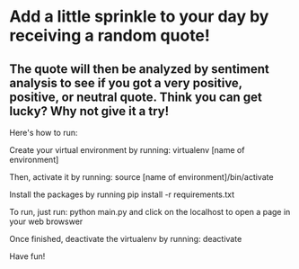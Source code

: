# Add a little sprinkle to your day by receiving a random quote!
## The quote will then be analyzed by sentiment analysis to see if you got a very positive, positive, or neutral quote. Think you can get lucky? Why not give it a try! 

Here's how to run:

Create your virtual environment by running: virtualenv [name of environment]

Then, activate it by running: source [name of environment]/bin/activate

Install the packages by running pip install -r requirements.txt

To run, just run: python main.py and click on the localhost to open a page in your web browswer

Once finished, deactivate the virtualenv by running: deactivate

Have fun!

